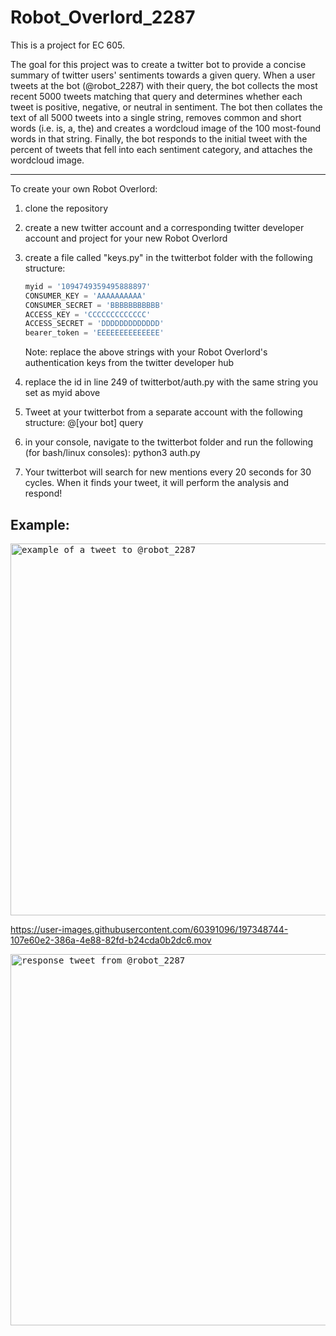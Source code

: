 # Robot_Overlord_2287
This is a project for EC 605.

The goal for this project was to create a twitter bot to provide a concise summary of twitter users' sentiments towards a given query. When a user tweets at the bot (@robot_2287) with their query, the bot collects the most recent 5000 tweets matching that query and determines whether each tweet is positive, negative, or neutral in sentiment. The bot then collates the text of all 5000 tweets into a single string, removes common and short words (i.e. is, a, the) and creates a wordcloud image of the 100 most-found words in that string. Finally, the bot responds to the initial tweet with the percent of tweets that fell into each sentiment category, and attaches the wordcloud image.

___

To create your own Robot Overlord:
1. clone the repository

2. create a new twitter account and a corresponding twitter developer account and project for your new Robot Overlord

3. create a file called "keys.py" in the twitterbot folder with the following structure:


      ```python
      myid = '1094749359495888897'
      CONSUMER_KEY = 'AAAAAAAAAA'
      CONSUMER_SECRET = 'BBBBBBBBBBB'
      ACCESS_KEY = 'CCCCCCCCCCCCC'
      ACCESS_SECRET = 'DDDDDDDDDDDDD'
      bearer_token = 'EEEEEEEEEEEEEE'
      ```
      Note: replace the above strings with your Robot Overlord's authentication keys from the twitter developer hub



4. replace the id in line 249 of twitterbot/auth.py with the same string you set as myid above

5. Tweet at your twitterbot from a separate account with the following structure: 
      @[your bot] query

6. in your console, navigate to the twitterbot folder and run the following (for bash/linux consoles):
      python3 auth.py
      
7. Your twitterbot will search for new mentions every 20 seconds for 30 cycles. When it finds your tweet, it will perform the analysis and respond!


## Example:

<kbd>
<img width="595" alt="example of a tweet to @robot_2287" src="https://user-images.githubusercontent.com/60391096/197348715-5e53e6dd-e8cb-4391-8f0a-5390a8ecedb8.png">
</kbd>

https://user-images.githubusercontent.com/60391096/197348744-107e60e2-386a-4e88-82fd-b24cda0b2dc6.mov

<kbd>
<img width="594" alt="response tweet from @robot_2287" src="https://user-images.githubusercontent.com/60391096/197348673-b7a7f97c-ec9b-4c63-9b49-604124ca209b.png">
</kbd>
      

      
